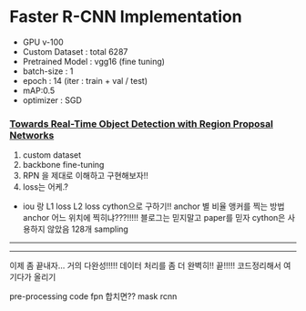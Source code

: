 # Faster R-CNN Implementation

- GPU v-100
- Custom Dataset : total 6287
- Pretrained Model : vgg16 (fine tuning)
- batch-size : 1
- epoch : 14 (iter : train + val / test)
- mAP:0.5
- optimizer : SGD

### [Towards Real-Time Object Detection with Region Proposal Networks](https://arxiv.org/pdf/1506.01497.pdf)

1. custom dataset
2. backbone fine-tuning
3. RPN 을 제대로 이해하고 구현해보자!!
4. loss는 어케.?
- iou 랑 L1 loss L2 loss cython으로 구하기!!
anchor 별 비율 앵커를 찍는 방법
anchor 어느 위치에 찍히냐???!!!!!
블로그는 믿지말고 paper를 믿자
cython은 사용하지 않았음
128개 sampling
---
---
이제 좀 끝내자...
거의 다완성!!!!!
데이터 처리를 좀 더 완벽히!!
끝!!!!!
코드정리해서 여기다가 올리기

pre-processing code
fpn 합치면??
mask rcnn
